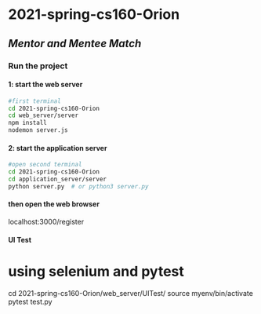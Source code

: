 # 2021-spring-cs160-Orion

## _Mentor and Mentee Match_

### Run the project 

#### 1: start the web server
```sh
#first terminal
cd 2021-spring-cs160-Orion
cd web_server/server
npm install
nodemon server.js
```

#### 2: start the application server
```sh
#open second terminal
cd 2021-spring-cs160-Orion
cd application_server/server
python server.py  # or python3 server.py
```
#### then open the web browser
localhost:3000/register 

#### UI Test
# using selenium and pytest
cd 2021-spring-cs160-Orion/web_server/UITest/
source myenv/bin/activate
pytest test.py
